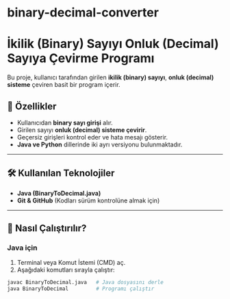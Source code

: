 # binary-decimal-converter
# İkilik (Binary) Sayıyı Onluk (Decimal) Sayıya Çevirme Programı

Bu proje, kullanıcı tarafından girilen **ikilik (binary) sayıyı**, **onluk (decimal) sisteme** çeviren basit bir program içerir. 

## 📌 Özellikler
- Kullanıcıdan **binary sayı girişi** alır.
- Girilen sayıyı **onluk (decimal) sisteme çevirir**.
- Geçersiz girişleri kontrol eder ve hata mesajı gösterir.
- **Java ve Python** dillerinde iki ayrı versiyonu bulunmaktadır.

---

## 🛠 Kullanılan Teknolojiler
- **Java (BinaryToDecimal.java)**
- **Git & GitHub** (Kodları sürüm kontrolüne almak için)

---

## 🚀 Nasıl Çalıştırılır?

### **Java için**
1. Terminal veya Komut İstemi (CMD) aç.
2. Aşağıdaki komutları sırayla çalıştır:

```sh
javac BinaryToDecimal.java   # Java dosyasını derle
java BinaryToDecimal         # Programı çalıştır
